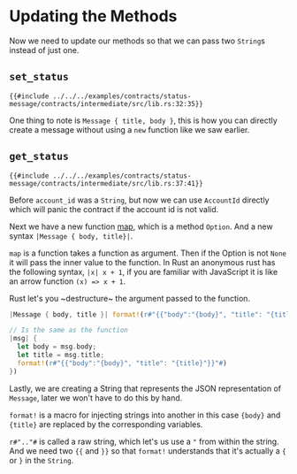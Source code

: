 # Updating the Methods

Now we need to update our methods so that we can pass two `String`s instead of just one.


## `set_status`

```rust,noplayground,ignore
{{#include ../../../examples/contracts/status-message/contracts/intermediate/src/lib.rs:32:35}}
```

One thing to note is `Message { title, body }`, this is how you can directly create a message without using a `new` function like we saw earlier.

## `get_status`

```rust,noplayground,ignore
{{#include ../../../examples/contracts/status-message/contracts/intermediate/src/lib.rs:37:41}}
```

Before `account_id` was a `String`, but now we can use `AccountId` directly which will panic the contract if the account id is not valid.

Next we have a new function [map](https://doc.rust-lang.org/std/option/enum.Option.html#method.map), which is a method `Option`. And a new syntax `|Message { body, title}|`. 

`map` is a function takes a function as argument. Then if the Option is not `None` it will pass the inner value to the function. In Rust an anonymous rust has the following syntax, `|x| x + 1`, if you are familiar with JavaScript it is like an arrow function `(x) => x + 1`.

Rust let's you ~destructure~ the argument passed to the function.

```rust
|Message { body, title }| format!(r#"{{"body":"{body}", "title": "{title}"}}"#))

// Is the same as the function
|msg| {
  let body = msg.body;
  let title = msg.title;
  format!(r#"{{"body":"{body}", "title": "{title}"}}"#)
})
```

Lastly, we are creating a String that represents the JSON representation of `Message`, later we won't have to do this by hand.

`format!` is a macro for injecting strings into another in this case `{body}` and `{title}` are replaced by the corresponding variables.

`r#".."#` is called a raw string, which let's us use a `"` from within the string. And we need two `{{` and `}}` so that `format!` understands that it's actually a `{` or `}` in the `String`.
